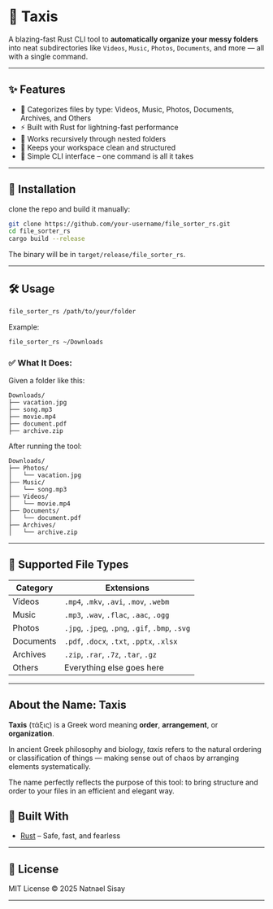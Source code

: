 


# 📁 Taxis
A blazing-fast Rust CLI tool to **automatically organize your messy folders** into neat subdirectories like `Videos`, `Music`, `Photos`, `Documents`, and more — all with a single command.

---

## ✨ Features

- 🧠 Categorizes files by type: Videos, Music, Photos, Documents, Archives, and Others  
- ⚡ Built with Rust for lightning-fast performance  
- 📂 Works recursively through nested folders  
- 🧼 Keeps your workspace clean and structured  
- 🔧 Simple CLI interface – one command is all it takes

---

## 🚀 Installation



clone the repo and build it manually:

```bash
git clone https://github.com/your-username/file_sorter_rs.git
cd file_sorter_rs
cargo build --release
```

The binary will be in `target/release/file_sorter_rs`.

---

## 🛠️ Usage

```bash
file_sorter_rs /path/to/your/folder
```

Example:

```bash
file_sorter_rs ~/Downloads
```

### ✅ What It Does:

Given a folder like this:

```
Downloads/
├── vacation.jpg
├── song.mp3
├── movie.mp4
├── document.pdf
├── archive.zip
```

After running the tool:

```
Downloads/
├── Photos/
│   └── vacation.jpg
├── Music/
│   └── song.mp3
├── Videos/
│   └── movie.mp4
├── Documents/
│   └── document.pdf
├── Archives/
│   └── archive.zip
```

---

## 📂 Supported File Types

| Category   | Extensions                                   |
|------------|----------------------------------------------|
| Videos     | `.mp4`, `.mkv`, `.avi`, `.mov`, `.webm`      |
| Music      | `.mp3`, `.wav`, `.flac`, `.aac`, `.ogg`      |
| Photos     | `.jpg`, `.jpeg`, `.png`, `.gif`, `.bmp`, `.svg` |
| Documents  | `.pdf`, `.docx`, `.txt`, `.pptx`, `.xlsx`    |
| Archives   | `.zip`, `.rar`, `.7z`, `.tar`, `.gz`         |
| Others     | Everything else goes here                   |

---

## About the Name: Taxis

**Taxis** (τάξις) is a Greek word meaning **order**, **arrangement**, or **organization**. 

In ancient Greek philosophy and biology, *taxis* refers to the natural ordering or classification of things — making sense out of chaos by arranging elements systematically.

The name perfectly reflects the purpose of this tool: to bring structure and order to your files in an efficient and elegant way.



## 🦀 Built With

- [Rust](https://www.rust-lang.org/) – Safe, fast, and fearless

---

## 📜 License

MIT License © 2025 Natnael Sisay

---
